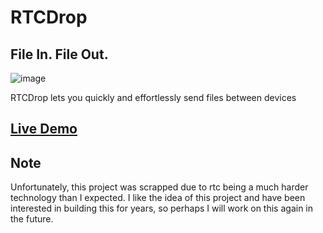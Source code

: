 # RTCDrop
## File In. File Out.

![image](https://i.ibb.co/7yhSs05/image.png)

RTCDrop lets you quickly and effortlessly send files between devices

## [Live Demo](https://rtcdrop.glitch.me/)

## Note
Unfortunately, this project was scrapped due to rtc being a much harder technology than I expected. I like the idea of this project and have been interested in building this for years, so perhaps I will work on this again in the future. 
